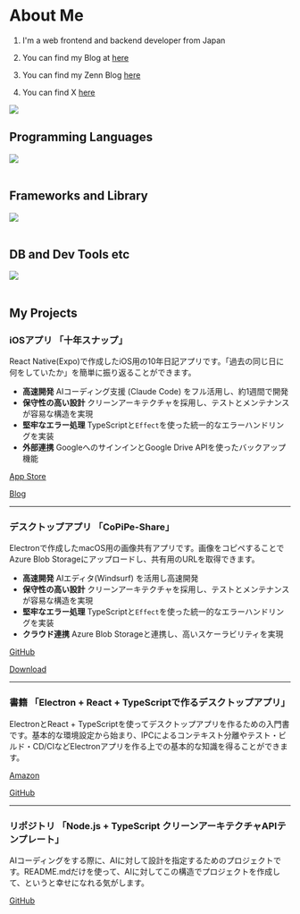 # About Me

1. I'm a web frontend and backend developer from Japan

2. You can find my Blog at [here](https://torikasyu.com/)

3. You can find my Zenn Blog [here](https://zenn.dev/torikasyu)

4. You can find X [here](https://x.com/torikasyu)

![](https://github-readme-stats.vercel.app/api/top-langs?username=torikasyu&show_icons=true&locale=en&layout=compact)

## Programming Languages

<img src="https://skillicons.dev/icons?i=html,css,js,typescript,cs,sql" /> <br /><br />

## Frameworks and Library

<img src="https://skillicons.dev/icons?i=react,vue,nodejs,express,unity" /> <br /><br />

## DB and Dev Tools etc

<img src="https://skillicons.dev/icons?i=electron,git,github,vscode,linux,azure" /> <br /><br />

## My Projects

### **iOSアプリ** 「十年スナップ」

React Native(Expo)で作成したiOS用の10年日記アプリです。「過去の同じ日に何をしていたか」を簡単に振り返ることができます。

- **高速開発** AIコーディング支援 (Claude Code) をフル活用し、約1週間で開発
- **保守性の高い設計** クリーンアーキテクチャを採用し、テストとメンテナンスが容易な構造を実現
- **堅牢なエラー処理** TypeScriptと`Effect`を使った統一的なエラーハンドリングを実装
- **外部連携** GoogleへのサインインとGoogle Drive APIを使ったバックアップ機能

[App Store](https://apps.apple.com/jp/app/%E5%8D%81%E5%B9%B4%E3%82%B9%E3%83%8A%E3%83%83%E3%83%97/id6748048230)

[Blog](https://torikasyu.com/?p=2215)

---

### **デスクトップアプリ** 「CoPiPe-Share」

Electronで作成したmacOS用の画像共有アプリです。画像をコピペすることでAzure Blob Storageにアップロードし、共有用のURLを取得できます。

- **高速開発** AIエディタ(Windsurf) を活用し高速開発
- **保守性の高い設計** クリーンアーキテクチャを採用し、テストとメンテナンスが容易な構造を実現
- **堅牢なエラー処理** TypeScriptと`Effect`を使った統一的なエラーハンドリングを実装
- **クラウド連携** Azure Blob Storageと連携し、高いスケーラビリティを実現

[GitHub](https://github.com/torikasyu/CoPiPe-Share)

[Download](https://github.com/torikasyu/CoPiPe-Share/releases)

---

### **書籍** 「Electron + React + TypeScriptで作るデスクトップアプリ」

ElectronとReact + TypeScriptを使ってデスクトップアプリを作るための入門書です。基本的な環境設定から始まり、IPCによるコンテキスト分離やテスト・ビルド・CD/CIなどElectronアプリを作る上での基本的な知識を得ることができます。

[Amazon](https://www.amazon.co.jp/dp/B0FBK1NZP4/)

[GitHub](https://github.com/torikasyu/electron-book-samples)

---

### **リポジトリ** 「Node.js + TypeScript クリーンアーキテクチャAPIテンプレート」

AIコーディングをする際に、AIに対して設計を指定するためのプロジェクトです。README.mdだけを使って、AIに対してこの構造でプロジェクトを作成して、というと幸せになれる気がします。

[GitHub](https://github.com/torikasyu/server-clean-architecture-template)